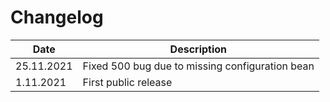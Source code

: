 Changelog
===

| Date          | Description                                           |
|---------------|-------------------------------------------------------|
| 25.11.2021    | Fixed 500 bug due to missing configuration bean |
| 1.11.2021     | First public release |